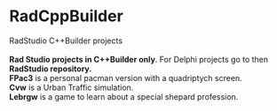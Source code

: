 # RadCppBuilder
RadStudio C++Builder projects\
\
<b>Rad Studio projects in C++Builder only</b>. For Delphi projects go to then <b>RadStudio repository.</b>\
<b>FPac3</b> is a personal pacman version with a quadriptych screen.\
<b>Cvw</b> is a Urban Traffic simulation.\
<b>Lebrgw</b> is a game to learn about a special shepard profession.
